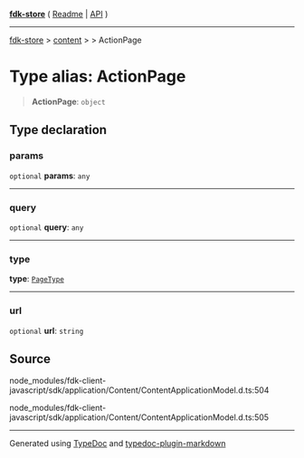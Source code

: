 [**fdk-store**](../../../README.md) ( [Readme](../../../README.md) \| [API](../../../API.md) )

---

[fdk-store](../../../API.md) > [content](../../README.md) > [<internal>](../README.md) > ActionPage

# Type alias: ActionPage

> **ActionPage**: `object`

## Type declaration

### params

`optional` **params**: `any`

---

### query

`optional` **query**: `any`

---

### type

**type**: [`PageType`](type-alias.PageType.md)

---

### url

`optional` **url**: `string`

## Source

node_modules/fdk-client-javascript/sdk/application/Content/ContentApplicationModel.d.ts:504

node_modules/fdk-client-javascript/sdk/application/Content/ContentApplicationModel.d.ts:505

---

Generated using [TypeDoc](https://typedoc.org/) and [typedoc-plugin-markdown](https://www.npmjs.com/package/typedoc-plugin-markdown)
